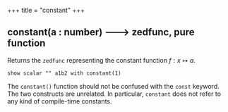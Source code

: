 +++
title = "constant"
+++

## constant(a : number) 🡒 zedfunc, pure function

Returns the `zedfunc` representing the constant function $f: x \mapsto a$.

```envision
show scalar "" a1b2 with constant(1)
```

The `constant()` function should not be confused with the `const` keyword. The two constructs are unrelated. In particular, `constant` does not refer to any kind of compile-time constants.
